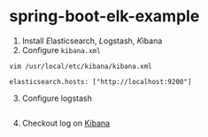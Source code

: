 # spring-boot-elk-example
1. Install *E*lasticsearch, *L*ogstash, *K*ibana
2. Configure `kibana.xml`
```
vim /usr/local/etc/kibana/kibana.xml

elasticsearch.hosts: ["http://localhost:9200"]
```
3. Configure logstash
```

```
4. Checkout log on [Kibana](http://localhost:5601)